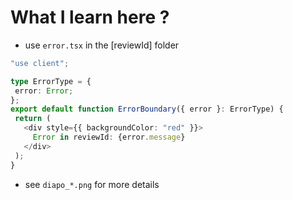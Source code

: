 # What I learn here ?

- use `error.tsx` in the \[reviewId] folder
  
 ```ts
"use client";

type ErrorType = {
  error: Error;
};
export default function ErrorBoundary({ error }: ErrorType) {
  return (
    <div style={{ backgroundColor: "red" }}>
      Error in reviewId: {error.message}
    </div>
  );
}
```

- see `diapo_*.png` for more details
